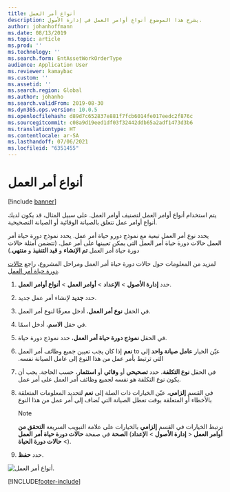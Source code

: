```yaml
---
title: أنواع أمر العمل
description: يشرح هذا الموضوع أنواع أوامر العمل في إدارة الأصول.
author: johanhoffmann
ms.date: 08/13/2019
ms.topic: article
ms.prod: ''
ms.technology: ''
ms.search.form: EntAssetWorkOrderType
audience: Application User
ms.reviewer: kamaybac
ms.custom: ''
ms.assetid: ''
ms.search.region: Global
ms.author: johanho
ms.search.validFrom: 2019-08-30
ms.dyn365.ops.version: 10.0.5
ms.openlocfilehash: d89d7c652837e881f7fcb6014fe017eedc2f876c
ms.sourcegitcommit: c08a9d19eed1df03f32442ddb65a2adf1473d3b6
ms.translationtype: HT
ms.contentlocale: ar-SA
ms.lasthandoff: 07/06/2021
ms.locfileid: "6351455"
---
```

# <a name="work-order-types"></a>أنواع أمر العمل

[!include [banner](../../includes/banner.md)]

 

يتم استخدام أنواع أوامر العمل لتصنيف أوامر العمل. على سبيل المثال، قد يكون لديك أنواع أوامر عمل تتعلق بالصيانة الوقائية أو الصيانة التصحيحية.

يحدد نوع أمر العمل تبعية مع نموذج دورو حياة أمر عمل. يحدد نموذج دورة حياة أمر العمل حالات دورة حياة أمر العمل التي يمكن تعيينها على أمر عمل. (تتضمن أمثلة حالات دورة حياة أمر العمل **تم الإنشاء** و **قيد التنفيذ‬** و **منتهي**.)

لمزيد من المعلومات حول حالات دورة حياة أمر العمل ومراحل المشروع، راجع [حالات دورة حياة أمر العمل](work-order-lifecycle-states.md).

1. حدد **إدارة الأصول** \> **الإعداد** \> **أوامر العمل** \> **أنواع أوامر العمل**.
2. حدد **جديد** لإنشاء أمر عمل جديد.
3. في الحقل **نوع أمر العمل**، أدخل معرفًا لنوع أمر العمل.
4. في حقل **الاسم**، أدخل اسمًا.
5. في الحقل **نموذج دورة حياة أمر العمل‬**، حدد نموذج دورة حياة.
5. عيّن الخيار **عامل صيانة واحد‬‏‫** إلى to **نعم** إذا كان يجب تعيين جميع وظائف أمر العمل التي ترتبط بأمر عمل من هذا النوع إلى عامل الصيانة نفسه.
6. في الحقل **نوع التكلفة**، حدد **تصحيحي** أو **وقائي** أو **استثمار**، حسب الحاجة. يجب أن يكون نوع التكلفة هو نفسه لجميع وظائف أمر العمل على أمر عمل.
7. في القسم **إلزامي**، عيّن الخيارات ذات الصلة إلى **نعم** لتحديد المعلومات المتعلقة بالأخطاء أو المتعلقة بوقت تعطل الصيانة التي تُضاف إلى أمر عمل من هذا النوع

    > [!NOTE]
    > ترتبط الخيارات في القسم **إلزامي** بالخيارات على علامة التبويب السريعة **التحقق من الصحة** في صفحة **حالات دورة حياة أمر العمل** (**إدارة الأصول** \> **الإعداد‏‎** \> **أوامر العمل** \> **حالات دورة الحياة**).

8. حدد **حفظ**.

![أنواع أمر العمل.](media/16-setup-for-work-orders.png)


[!INCLUDE[footer-include](../../../includes/footer-banner.md)]